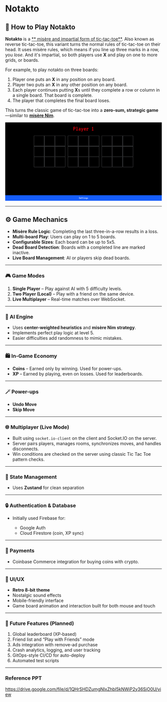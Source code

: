 # Notakto

## 🧠 How to Play Notakto

**Notakto** is a [** misère and impartial form of tic-tac-toe**][1]. Also known as reverse tic-tac-toe, this variant turns the normal rules of tic-tac-toe on their head. It uses misère rules, which means if you line up three marks in a row, you _lose_. And it's impartial, so both players use **X** and play on one to more grids, or boards.

For example, to play notakto on three boards:

1. Player one puts an **X** in any position on any board.
1. Player two puts an **X** in any other position on any board.
1. Each player continues putting **X**s until they complete a row or column in a single board. That board is complete.
1. The player that completes the final board loses.

This turns the classic game of tic-tac-toe into a **zero-sum, strategic game**—similar to [**misère Nim**][2].

![A GIF of two players playing a three board notakto game.](./assets/images/notakto-example-ezgif.gif)

---

## ⚙️  Game Mechanics

* **Misère Rule Logic**: Completing the last three-in-a-row results in a loss.
* **Multi-board Play**: Users can play on 1 to 5 boards.
* **Configurable Sizes**: Each board can be up to 5x5.
* **Dead Board Detection**: Boards with a completed line are marked inactive.
* **Live Board Management**: AI or players skip dead boards.

---

### 🎮 Game Modes

1. **Single Player** – Play against AI with 5 difficulty levels.
2. **Two Player (Local)** – Play with a friend on the same device.
3. **Live Multiplayer** – Real-time matches over WebSocket.

---

### 🧠 AI Engine

* Uses **center-weighted heuristics** and **misère Nim strategy**.
* Implements perfect play logic at level 5.
* Easier difficulties add randomness to mimic mistakes.

---

### 🛍️ In-Game Economy

* **Coins** – Earned only by winning. Used for power-ups.
* **XP** – Earned by playing, even on losses. Used for leaderboards.

---

### 🪄 Power-ups

* **Undo Move**
* **Skip Move**

---

### 🌐 Multiplayer (Live Mode)

* Built using `socket.io-client` on the client and Socket.IO on the server.
* Server pairs players, manages rooms, synchronizes moves, and handles disconnects.
* Win conditions are checked on the server using classic Tic Tac Toe pattern checks.

---

### 💾 State Management

* Uses **Zustand** for clean separation

---

### 🔒 Authentication & Database

* Initially used Firebase for:

  * Google Auth
  * Cloud Firestore (coin, XP sync)

---

### 💸 Payments

* Coinbase Commerce integration for buying coins with crypto.

---

### 🎨 UI/UX

* **Retro 8-bit theme**
* Nostalgic sound effects
* Mobile-friendly interface
* Game board animation and interaction built for both mouse and touch

---

### 🚀 Future Features (Planned)

1. Global leaderboard (XP-based)
2. Friend list and “Play with Friends” mode
3. Ads integration with remove-ad purchase
4. Crash analytics, logging, and user tracking
5. GitOps-style CI/CD for auto-deploy
6. Automated test scripts

---

### Reference PPT
https://drive.google.com/file/d/1QHrSHDZumgNIxZhbl5kNWiP2y36SjO0U/view

[1]: https://en.wikipedia.org/wiki/Tic-tac-toe_variants
[2]: https://www.hackerrank.com/challenges/misere-nim-1/problem
